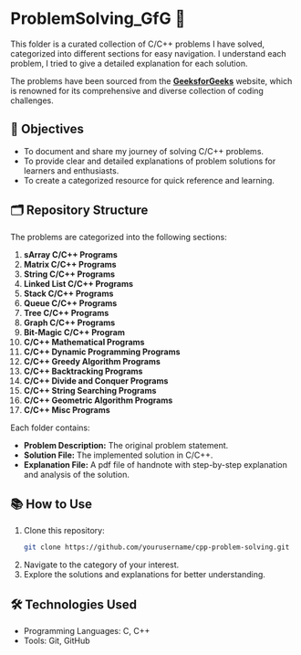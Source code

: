 # ProblemSolving_GfG 🚀  

This folder is a curated collection of C/C++ problems I have solved, categorized into different sections for easy navigation. I understand each problem, I tried to give a detailed explanation for each solution.  

The problems have been sourced from the [**GeeksforGeeks**](https://www.geeksforgeeks.org/cc-programs/) website, which is renowned for its comprehensive and diverse collection of coding challenges.  

## 🌟 Objectives  
- To document and share my journey of solving C/C++ problems.  
- To provide clear and detailed explanations of problem solutions for learners and enthusiasts.  
- To create a categorized resource for quick reference and learning.  

## 🗂️ Repository Structure  

The problems are categorized into the following sections:  

1. **sArray C/C++ Programs**    
2. **Matrix C/C++ Programs**   
3. **String C/C++ Programs**    
4. **Linked List C/C++ Programs**    
5. **Stack C/C++ Programs**   
6. **Queue C/C++ Programs**  
7. **Tree C/C++ Programs**  
8. **Graph C/C++ Programs**  
9. **Bit-Magic C/C++ Program**  
10. **C/C++ Mathematical Programs**  
11. **C/C++ Dynamic Programming Programs**  
12. **C/C++ Greedy Algorithm Programs**  
13. **C/C++ Backtracking Programs**  
14. **C/C++ Divide and Conquer Programs**  
15. **C/C++ String Searching Programs**  
16. **C/C++ Geometric Algorithm Programs**  
17. **C/C++ Misc Programs**  

Each folder contains:  
- **Problem Description:** The original problem statement.  
- **Solution File:** The implemented solution in C/C++.
- **Explanation File:** A pdf file of handnote with step-by-step explanation and analysis of the solution.  

## 📚 How to Use  

1. Clone this repository:  
   ```bash  
   git clone https://github.com/yourusername/cpp-problem-solving.git
2. Navigate to the category of your interest.
3. Explore the solutions and explanations for better understanding.

## 🛠️ Technologies Used  
- Programming Languages: C, C++
- Tools: Git, GitHub


